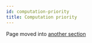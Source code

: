 ```yaml
---
id: computation-priority
title: Computation priority
---
```


Page moved into [another section](/en/explanation/computation-priority)
